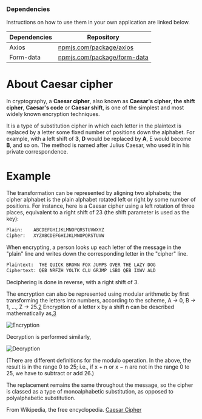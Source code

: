 ### Dependencies

Instructions on how to use them in your own application are linked below.

| Dependencies | Repository |
| ------ | ------ |
| Axios | [npmjs.com/package/axios][2] |
| Form-data | [npmjs.com/package/form-data][3] |


# About Caesar cipher

In cryptography, a **Caesar cipher**, also known as **Caesar's cipher**, **the shift cipher**, **Caesar's code** or **Caesar shift**, is one of the simplest and most widely known encryption techniques. 

It is a type of substitution cipher in which each letter in the plaintext is replaced by a letter some fixed number of positions down the alphabet. For example, with a left shift of **3**, **D** would be replaced by **A**, E would become **B**, and so on. The method is named after Julius Caesar, who used it in his private correspondence.

# Example
The transformation can be represented by aligning two alphabets; the cipher alphabet is the plain alphabet rotated left or right by some number of positions. For instance, here is a Caesar cipher using a left rotation of three places, equivalent to a right shift of 23 (the shift parameter is used as the key):

```sh
Plain:    ABCDEFGHIJKLMNOPQRSTUVWXYZ
Cipher:   XYZABCDEFGHIJKLMNOPQRSTUVW
```

When encrypting, a person looks up each letter of the message in the "plain" line and writes down the corresponding letter in the "cipher" line.

```sh
Plaintext:  THE QUICK BROWN FOX JUMPS OVER THE LAZY DOG
Ciphertext: QEB NRFZH YOLTK CLU GRJMP LSBO QEB IXWV ALD
```

Deciphering is done in reverse, with a right shift of 3.

The encryption can also be represented using modular arithmetic by first transforming the letters into numbers, according to the scheme, A → 0, B → 1, ..., Z → 25.[2] Encryption of a letter x by a shift n can be described mathematically as,[3]

![Encryption](https://wikimedia.org/api/rest_v1/media/math/render/svg/77b59c7a676a99610ddee4ffc305aa7f9cda3b1a)

Decryption is performed similarly,

![Decryption](https://wikimedia.org/api/rest_v1/media/math/render/svg/8ed607e0202ff8d35aa41559f846cac9d358a362)

(There are different definitions for the modulo operation. In the above, the result is in the range 0 to 25; i.e., if x + n or x − n are not in the range 0 to 25, we have to subtract or add 26.)

The replacement remains the same throughout the message, so the cipher is classed as a type of monoalphabetic substitution, as opposed to polyalphabetic substitution.

From Wikipedia, the free encyclopedia. [Caesar Cipher][1]


[1]: <https://en.wikipedia.org/wiki/Caesar_cipher> "Caesar Cipher"
[2]: <https://www.npmjs.com/package/axios> "axios"
[3]: <https://www.npmjs.com/package/form-data> "form-data"
